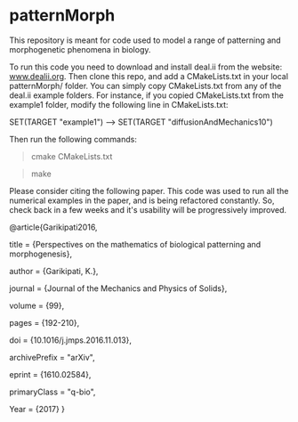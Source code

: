 # patternMorph
This repository is meant for code used to model a range of patterning and morphogenetic phenomena in biology. 

To run this code you need to download and install deal.ii from the website: www.dealii.org. Then clone this repo, and add a CMakeLists.txt in your local patternMorph/ folder. You can simply copy CMakeLists.txt from any of the deal.ii example folders. For instance, if you copied CMakeLists.txt from the example1 folder, modify the following line in CMakeLists.txt:

SET(TARGET "example1") --> SET(TARGET "diffusionAndMechanics10")

Then run the following commands:
>cmake CMakeLists.txt

>make

Please consider citing the following paper. This code was used to run all the numerical examples in the paper, and is being refactored constantly. So, check back in a few weeks and it's usability will be progressively improved.

@article{Garikipati2016, 

title   = {Perspectives on the mathematics of biological patterning and morphogenesis}, 

author  = {Garikipati, K.}, 

journal = {Journal of the Mechanics and Physics of Solids}, 

volume  = {99}, 

pages   = {192-210}, 

doi     = {10.1016/j.jmps.2016.11.013}, 

archivePrefix = "arXiv", 

eprint  = {1610.02584}, 

primaryClass = "q-bio", 

Year    = {2017} 
}

